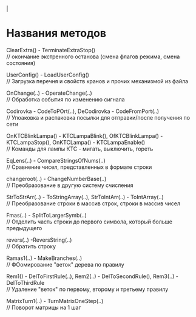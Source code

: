 |
# Названия методов    
  
ClearExtra() - TerminateExtraStop()  
// окончание экстренного останова (смена флагов режима, смена состояния)  

UserConfig() - LoadUserConfig()  
// Загрузка перечня и свойств кранов и прочих механизмой из файла  

OnChange(..) - OperateChange(..)  
// Обработка события по изменению сигнала  
  
Codirovka  - CodeToPOrt(..), DeCodirovka - CodeFromPort(..)  
// Упоаковка и распаковка посылки для отправки/после получения по сети  

OnKTCBlinkLampa() - KTCLampaBlink(), OfKTCBlinkLampa() - KTCLampaStop(), OnKTCLampa() - KTCLampaEnable()   
// Команды для лампы КТС - мигать, выключить, гореть  
  
EqLens(..) - CompareStringsOfNums(..)  
// Сравнение чисел, представленных в формате строки  
  
changeroot(..) - ChangeNumberBase(..)  
// Преобразование в другую систему счисления  
  
 StrToStrArr(..) - ToStringArray(..), StrToIntArr(..) - ToIntArray(..)  
 // Преобразование строки в массив строк,  строки в массив чисел  
  
 Fmas(..) - SplitToLargerSymb(..)  
// Отделить часть строки до первого символа, который больше предыдущего  
  
 revers(..) -ReversString(..)  
// Обратить строку  
  
Ramas1(..) - MakeBranches(..)  
// ФОомирование "веток" дерева по правилу  
  
Rem1() - DelToFirstRule(..), Rem2(..) - DelToSecondRule(), Rem3(..) - DelToThirdRule   
// Удаление "веток" по первому, второму и третьему правилу   
   
MatrixTurn1(..) - TurnMatrixOneStep(..)   
// Поворот матрицы на 1 шаг    





